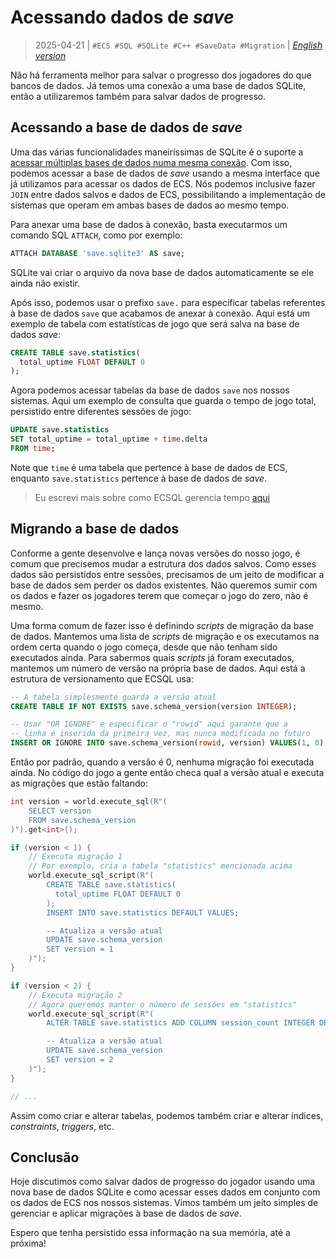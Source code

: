 # Acessando dados de *save*
> 2025-04-21 | `#ECS #SQL #SQLite #C++ #SaveData #Migration` | [*English version*](06-accessing-save-data-en.md)

Não há ferramenta melhor para salvar o progresso dos jogadores do que bancos de dados.
Já temos uma conexão a uma base de dados SQLite, então a utilizaremos também para salvar dados de progresso.


## Acessando a base de dados de *save*
Uma das várias funcionalidades maneiríssimas de SQLite é o suporte a [acessar múltiplas bases de dados numa mesma conexão](https://sqlite.org/lang_attach.html).
Com isso, podemos acessar a base de dados de *save* usando a mesma interface que já utilizamos para acessar os dados de ECS.
Nós podemos inclusive fazer `JOIN` entre dados salvos e dados de ECS, possibilitando a implementação de sistemas que operam em ambas bases de dados ao mesmo tempo.

Para anexar uma base de dados à conexão, basta executarmos um comando SQL `ATTACH`, como por exemplo:
```sql
ATTACH DATABASE 'save.sqlite3' AS save;
```
SQLite vai criar o arquivo da nova base de dados automaticamente se ele ainda não existir.

Após isso, podemos usar o prefixo `save.` para especificar tabelas referentes à base de dados `save` que acabamos de anexar à conexão.
Aqui está um exemplo de tabela com estatísticas de jogo que será salva na base de dados *save*:
```sql
CREATE TABLE save.statistics(
  total_uptime FLOAT DEFAULT 0
);
```

Agora podemos acessar tabelas da base de dados `save` nos nossos sistemas.
Aqui um exemplo de consulta que guarda o tempo de jogo total, persistido entre diferentes sessões de jogo:
```sql
UPDATE save.statistics
SET total_uptime = total_uptime + time.delta
FROM time;
```
Note que `time` é uma tabela que pertence à base de dados de ECS, enquanto `save.statistics` pertence à base de dados de *save*.

> Eu escrevi mais sobre como ECSQL gerencia tempo [aqui](04-tracking-time-pt.md)


## Migrando a base de dados
Conforme a gente desenvolve e lança novas versões do nosso jogo, é comum que precisemos mudar a estrutura dos dados salvos.
Como esses dados são persistidos entre sessões, precisamos de um jeito de modificar a base de dados sem perder os dados existentes.
Não queremos sumir com os dados e fazer os jogadores terem que começar o jogo do zero, não é mesmo.

Uma forma comum de fazer isso é definindo *scripts* de migração da base de dados.
Mantemos uma lista de *scripts* de migração e os executamos na ordem certa quando o jogo começa, desde que não tenham sido executados ainda.
Para sabermos quais *scripts* já foram executados, mantemos um número de versão na própria base de dados.
Aqui está a estrutura de versionamento que ECSQL usa:
```sql
-- A tabela simplesmente guarda a versão atual
CREATE TABLE IF NOT EXISTS save.schema_version(version INTEGER);

-- Usar "OR IGNORE" e especificar o "rowid" aqui garante que a
-- linha é inserida da primeira vez, mas nunca modificada no futuro
INSERT OR IGNORE INTO save.schema_version(rowid, version) VALUES(1, 0);
```

Então por padrão, quando a versão é 0, nenhuma migração foi executada ainda.
No código do jogo a gente então checa qual a versão atual e executa as migrações que estão faltando:
```cpp
int version = world.execute_sql(R"(
    SELECT version
    FROM save.schema_version
)").get<int>();

if (version < 1) {
    // Executa migração 1
    // Por exemplo, cria a tabela "statistics" mencionada acima
    world.execute_sql_script(R"(
        CREATE TABLE save.statistics(
          total_uptime FLOAT DEFAULT 0
        );
        INSERT INTO save.statistics DEFAULT VALUES;

        -- Atualiza a versão atual
        UPDATE save.schema_version
        SET version = 1
    )");
}

if (version < 2) {
    // Executa migração 2
    // Agora queremos manter o número de sessões em "statistics"
    world.execute_sql_script(R"(
        ALTER TABLE save.statistics ADD COLUMN session_count INTEGER DEFAULT 0;

        -- Atualiza a versão atual
        UPDATE save.schema_version
        SET version = 2
    )");
}

// ...
```

Assim como criar e alterar tabelas, podemos também criar e alterar índices, *constraints*, *triggers*, etc.


## Conclusão
Hoje discutimos como salvar dados de progresso do jogador usando uma nova base de dados SQLite e como acessar esses dados em conjunto com os dados de ECS nos nossos sistemas.
Vimos também um jeito simples de gerenciar e aplicar migrações à base de dados de *save*.

Espero que tenha persistido essa informação na sua memória, até a próxima!
